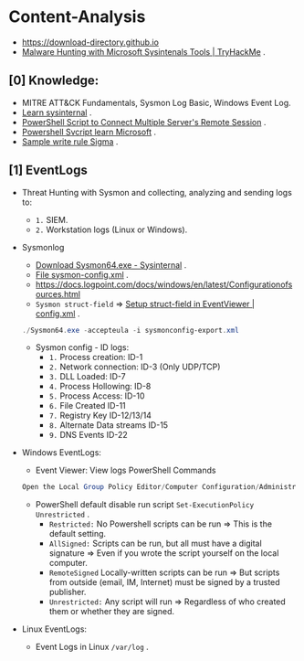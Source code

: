 # Content-Analysis
- https://download-directory.github.io
- [Malware Hunting with Microsoft Sysintenals Tools | TryHackMe](https://www.youtube.com/watch?v=owAOHsLyD3Y) .
## [0] Knowledge:
- MITRE ATT&CK Fundamentals, Sysmon Log Basic, Windows Event Log.
- [Learn sysinternal](https://www.youtube.com/watch?v=fCp2usRXmGg) .
- [PowerShell Script to Connect Multiple Server's Remote Session](https://www.youtube.com/watch?v=zaSxFqLTf0s&t=124s) .
- [Powershell Svcript learn Microsoft](https://learn.microsoft.com/en-us/training/modules/script-with-powershell/2-introduction-scripting) .
- [Sample write rule Sigma](https://www.nextron-systems.com/2018/02/10/write-sigma-rules/) .

## [1] EventLogs
- Threat Hunting with Sysmon and collecting, analyzing and sending logs to:
  * `1.` SIEM.
  * `2.` Workstation logs (Linux or Windows).
- Sysmonlog
  * [Download Sysmon64.exe - Sysinternal](https://learn.microsoft.com/en-us/sysinternals/downloads/sysmon) .
  * [File sysmon-config.xml](https://github.com/SwiftOnSecurity/sysmon-config) .
  * https://docs.logpoint.com/docs/windows/en/latest/Configurationofsources.html
  * `Sysmon struct-field` => [Setup struct-field in EventViewer | config.xml](https://rootdse.org/posts/understanding-sysmon-events/#event-id-10-processaccess') .
  ```powershell
  ./Sysmon64.exe -accepteula -i sysmonconfig-export.xml
  ```
  * Sysmon config - ID logs:
    + `1.` Process creation: ID-1
    + `2.` Network connection: ID-3 (Only UDP/TCP)
    + `3.` DLL Loaded: ID-7
    + `4.` Process Hollowing: ID-8
    + `5.` Process Access: ID-10
    + `6.` File Created ID-11
    + `7.` Registry Key ID-12/13/14
    + `8.` Alternate Data streams ID-15
    + `9.` DNS Events ID-22
  
- Windows EventLogs:
  * Event Viewer: View logs PowerShell Commands
  ```powershell
  Open the Local Group Policy Editor/Computer Configuration/Administrative Templates/Windows Components/Windows PowerShell/Turn on PowerShell Script Block Logging.
  ```
  * PowerShell default disable run script `Set-ExecutionPolicy Unrestricted` .
     + `Restricted:` No Powershell scripts can be run => This is the default setting. 
     + `AllSigned:` Scripts can be run, but all must have a digital signature => Even if you wrote the script yourself on the local computer. 
     + `RemoteSigned` Locally-written scripts can be run => But scripts from outside (email, IM, Internet) must be signed by a trusted publisher. 
     + `Unrestricted:` Any script will run => Regardless of who created them or whether they are signed.

- Linux EventLogs:
    * Event Logs in Linux `/var/log` .
